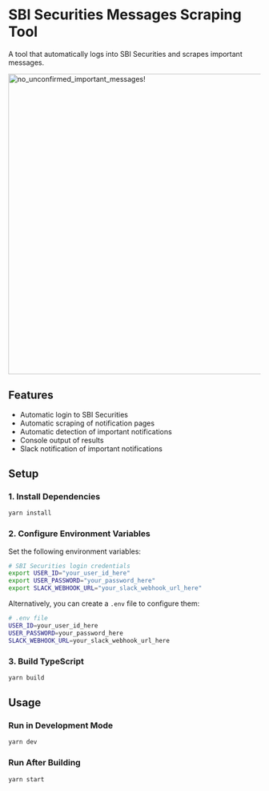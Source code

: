 # SBI Securities Messages Scraping Tool

A tool that automatically logs into SBI Securities and scrapes important messages.

<img width="600" alt="no_unconfirmed_important_messages!" src="https://github.com/user-attachments/assets/130f2f95-19c0-4cc0-9ada-2906c0e18b71" />


## Features

- Automatic login to SBI Securities
- Automatic scraping of notification pages
- Automatic detection of important notifications
- Console output of results
- Slack notification of important notifications

## Setup

### 1. Install Dependencies

```bash
yarn install
```

### 2. Configure Environment Variables

Set the following environment variables:

```bash
# SBI Securities login credentials
export USER_ID="your_user_id_here"
export USER_PASSWORD="your_password_here"
export SLACK_WEBHOOK_URL="your_slack_webhook_url_here"
```

Alternatively, you can create a `.env` file to configure them:

```bash
# .env file
USER_ID=your_user_id_here
USER_PASSWORD=your_password_here
SLACK_WEBHOOK_URL=your_slack_webhook_url_here
```

### 3. Build TypeScript

```bash
yarn build
```

## Usage

### Run in Development Mode

```bash
yarn dev
```

### Run After Building

```bash
yarn start
```
